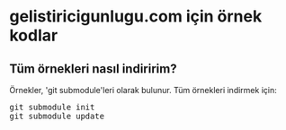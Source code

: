 # gelistiricigunlugu.com için örnek kodlar

## Tüm örnekleri nasıl indiririm?
Örnekler, 'git submodule'leri olarak bulunur. Tüm örnekleri indirmek için:
<pre>
git submodule init
git submodule update
</pre>
